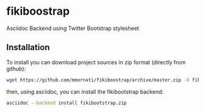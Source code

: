 fikiboostrap
============

Asciidoc Backend using Twitter Bootstrap stylesheet

Installation
---
To install you can download project sources in zip format (directly from
github):

```bash
wget https://github.com/mmornati/fikiboostrap/archive/master.zip -O fikibootstrap.zip
```

then, using asciidoc, you can install the fikibootstrap backend:

```bash
asciidoc --backend install fikibootstrap.zip
```

